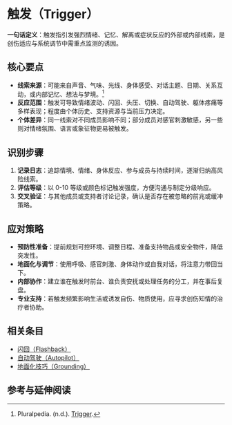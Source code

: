 # 触发（Trigger）

**一句话定义**：触发指引发强烈情绪、记忆、解离或症状反应的外部或内部线索，是创伤适应与系统调节中需重点监测的诱因。

## 核心要点

- **线索来源**：可能来自声音、气味、光线、身体感受、对话主题、日期、关系互动，或内部记忆、想法与梦境。[^trigger-pluralpedia]
- **反应范围**：触发可导致情绪波动、闪回、头压、切换、自动驾驶、躯体疼痛等多样表现；程度由个体历史、支持资源与当前压力决定。
- **个体差异**：同一线索对不同成员影响不同；部分成员对感官刺激敏感，另一些则对情绪氛围、语言或象征物更易被触发。

## 识别步骤

1. **记录日志**：追踪情境、情绪、身体反应、参与成员与持续时间，逐渐归纳高风险线索。
2. **评估等级**：以 0-10 等级或颜色标记触发强度，方便沟通与制定分级响应。
3. **交叉验证**：与其他成员或支持者讨论记录，确认是否存在被忽略的前兆或缓冲策略。

## 应对策略

- **预防性准备**：提前规划可控环境、调整日程、准备支持物品或安全物件，降低突发性。
- **地面化与调节**：使用呼吸、感官刺激、身体动作或自我对话，将注意力带回当下。
- **内部协作**：建立谁在触发时前台、谁负责安抚或处理任务的分工，并在事后复盘。
- **专业支持**：若触发频繁影响生活或诱发自伤、物质使用，应寻求创伤知情的治疗者协助。

## 相关条目

- [闪回（Flashback）](../诊断与临床/闪回.md)
- [自动驾驶（Autopilot）](自动驾驶.md)
- [地面化技巧（Grounding）](../实践与支持/接地.md)

## 参考与延伸阅读

[^trigger-pluralpedia]: Pluralpedia. (n.d.). [Trigger](https://pluralpedia.org/w/Trigger).
